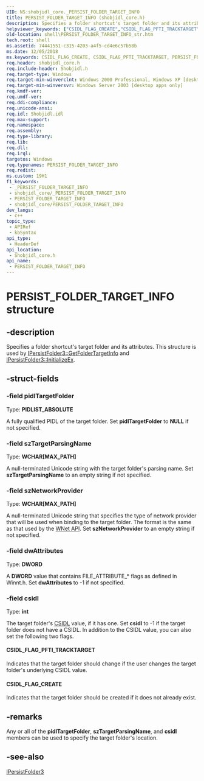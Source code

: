```yaml
---
UID: NS:shobjidl_core._PERSIST_FOLDER_TARGET_INFO
title: PERSIST_FOLDER_TARGET_INFO (shobjidl_core.h)
description: Specifies a folder shortcut's target folder and its attributes. This structure is used by IPersistFolder3::GetFolderTargetInfo and IPersistFolder3::InitializeEx.
helpviewer_keywords: ["CSIDL_FLAG_CREATE","CSIDL_FLAG_PFTI_TRACKTARGET","PERSIST_FOLDER_TARGET_INFO","PERSIST_FOLDER_TARGET_INFO structure [Windows Shell]","_PERSIST_FOLDER_TARGET_INFO","_win32_PERSIST_FOLDER_TARGET_INFO_str","shell.PERSIST_FOLDER_TARGET_INFO_str","shobjidl_core/PERSIST_FOLDER_TARGET_INFO"]
old-location: shell\PERSIST_FOLDER_TARGET_INFO_str.htm
tech.root: shell
ms.assetid: 74441551-c315-4203-a4f5-cd4e6c57b58b
ms.date: 12/05/2018
ms.keywords: CSIDL_FLAG_CREATE, CSIDL_FLAG_PFTI_TRACKTARGET, PERSIST_FOLDER_TARGET_INFO, PERSIST_FOLDER_TARGET_INFO structure [Windows Shell], _PERSIST_FOLDER_TARGET_INFO, _win32_PERSIST_FOLDER_TARGET_INFO_str, shell.PERSIST_FOLDER_TARGET_INFO_str, shobjidl_core/PERSIST_FOLDER_TARGET_INFO
req.header: shobjidl_core.h
req.include-header: Shobjidl.h
req.target-type: Windows
req.target-min-winverclnt: Windows 2000 Professional, Windows XP [desktop apps only]
req.target-min-winversvr: Windows Server 2003 [desktop apps only]
req.kmdf-ver: 
req.umdf-ver: 
req.ddi-compliance: 
req.unicode-ansi: 
req.idl: Shobjidl.idl
req.max-support: 
req.namespace: 
req.assembly: 
req.type-library: 
req.lib: 
req.dll: 
req.irql: 
targetos: Windows
req.typenames: PERSIST_FOLDER_TARGET_INFO
req.redist: 
ms.custom: 19H1
f1_keywords:
 - _PERSIST_FOLDER_TARGET_INFO
 - shobjidl_core/_PERSIST_FOLDER_TARGET_INFO
 - PERSIST_FOLDER_TARGET_INFO
 - shobjidl_core/PERSIST_FOLDER_TARGET_INFO
dev_langs:
 - c++
topic_type:
 - APIRef
 - kbSyntax
api_type:
 - HeaderDef
api_location:
 - Shobjidl_core.h
api_name:
 - PERSIST_FOLDER_TARGET_INFO
---
```


# PERSIST_FOLDER_TARGET_INFO structure


## -description

Specifies a folder shortcut's target folder and its attributes. This structure is used by <a href="https://docs.microsoft.com/windows/desktop/api/shobjidl_core/nf-shobjidl_core-ipersistfolder3-getfoldertargetinfo">IPersistFolder3::GetFolderTargetInfo</a> and <a href="https://docs.microsoft.com/windows/desktop/api/shobjidl_core/nf-shobjidl_core-ipersistfolder3-initializeex">IPersistFolder3::InitializeEx</a>.

## -struct-fields

### -field pidlTargetFolder

Type: <b>PIDLIST_ABSOLUTE</b>

A fully qualified PIDL of the target folder. Set <b>pidlTargetFolder</b> to <b>NULL</b> if not specified.

### -field szTargetParsingName

Type: <b>WCHAR[MAX_PATH]</b>

A null-terminated Unicode string with the target folder's parsing name. Set <b>szTargetParsingName</b> to an empty string if not specified.

### -field szNetworkProvider

Type: <b>WCHAR[MAX_PATH]</b>

A null-terminated Unicode string that specifies the type of network provider that will be used when binding to the target folder. The format is the same as that used by the <a href="https://docs.microsoft.com/windows/desktop/WNet/windows-networking-wnet-">WNet API</a>. Set <b>szNetworkProvider</b> to an empty string if not specified.

### -field dwAttributes

Type: <b>DWORD</b>

A <b>DWORD</b> value that contains FILE_ATTRIBUTE_* flags as defined in Winnt.h. Set <b>dwAttributes</b> to -1 if not specified.

### -field csidl

Type: <b>int</b>

The target folder's <a href="https://docs.microsoft.com/windows/desktop/shell/csidl">CSIDL</a> value, if it has one. Set <b>csidl</b> to -1 if the target folder does not have a CSIDL. In addition to the CSIDL value, you can also set the following two flags.



#### CSIDL_FLAG_PFTI_TRACKTARGET

Indicates that the target folder should change if the user changes the target folder's underlying CSIDL value.



#### CSIDL_FLAG_CREATE

Indicates that the target folder should be created if it does not already exist.

## -remarks

Any or all of the <b>pidlTargetFolder</b>, <b>szTargetParsingName</b>, and <b>csidl</b> members can be used to specify the target folder's location.

## -see-also

<a href="https://docs.microsoft.com/windows/desktop/api/shobjidl_core/nn-shobjidl_core-ipersistfolder3">IPersistFolder3</a>

